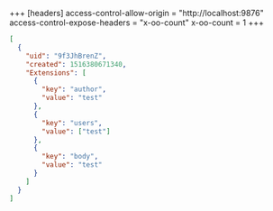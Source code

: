 +++
[headers]
access-control-allow-origin = "http://localhost:9876"
access-control-expose-headers = "x-oo-count"
x-oo-count = 1
+++

```json
[
  {
    "uid": "9f3JhBrenZ",
    "created": 1516380671340,
    "Extensions": [
      {
        "key": "author",
        "value": "test"
      },
      {
        "key": "users",
        "value": ["test"]
      },
      {
        "key": "body",
        "value": "test"
      }
    ]
  }
]
```
